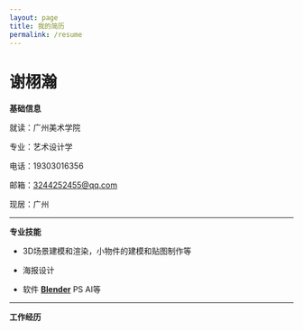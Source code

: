 ```yaml
---
layout: page
title: 我的简历
permalink: /resume
---
```


# 谢栩瀚​​

**基础信息**

就读：广州美术学院

专业：艺术设计学

电话：19303016356 

邮箱：3244252455@qq.com

现居：广州

---

​**​专业技能**​

- 3D场景建模和渲染，小物件的建模和贴图制作等

- 海报设计

- 软件 [**Blender**](https://www.blender.org/) PS AI等

---

​**​工作经历​**​